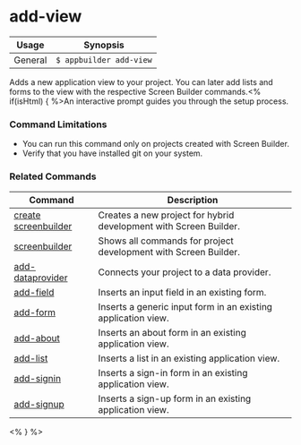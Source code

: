 add-view
==========

Usage | Synopsis
------|-------
General | `$ appbuilder add-view`

Adds a new application view to your project. You can later add lists and forms to the view with the respective Screen Builder commands.<% if(isHtml) { %>An interactive prompt guides you through the setup process.

### Command Limitations 

* You can run this command only on projects created with Screen Builder.
* Verify that you have installed git on your system.

### Related Commands

Command | Description
----------|----------
[create screenbuilder](../project/creation/create-screenbuilder.html) | Creates a new project for hybrid development with Screen Builder.
[screenbuilder](screenbuilder.html) | Shows all commands for project development with Screen Builder.
[add-dataprovider](add-dataprovider.html) | Connects your project to a data provider.
[add-field](add-field.html) | Inserts an input field in an existing form.
[add-form](add-form.html) | Inserts a generic input form in an existing application view.
[add-about](add-about.html) | Inserts an about form in an existing application view.
[add-list](add-list.html) | Inserts a list in an existing application view.
[add-signin](add-signin.html) | Inserts a sign-in form in an existing application view.
[add-signup](add-signup.html) | Inserts a sign-up form in an existing application view.
<% } %>